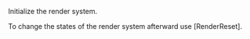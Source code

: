 Initialize the render system.

To change the states of the render system afterward use [RenderReset].